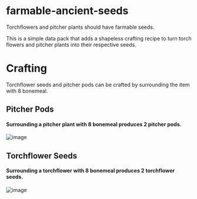 # farmable-ancient-seeds
Torchflowers and pitcher plants should have farmable seeds. 

This is a simple data pack that adds a shapeless crafting recipe to turn torch flowers and pitcher plants into their respective seeds.


# Crafting
Torchflower seeds and pitcher pods can be crafted by surrounding the item with 8 bonemeal.

## Pitcher Pods
#### Surrounding a pitcher plant with 8 bonemeal produces 2 pitcher pods.
![image](https://github.com/tlstommy/farmable-ancient-seeds/assets/36305669/2b81affa-3b89-486a-b81f-d6ad09712a16)

## Torchflower Seeds
#### Surrounding a torchflower with 8 bonemeal produces 2 torchflower seeds.
![image](https://github.com/tlstommy/farmable-ancient-seeds/assets/36305669/da7b90a3-947b-4f52-b66f-5d8311d6634b)



